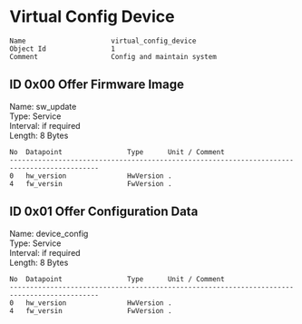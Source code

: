 Virtual Config Device
===

    Name                     virtual_config_device                        
    Object Id                1                                            
    Comment                  Config and maintain system                   

ID 0x00 Offer Firmware Image
---
Name: sw_update  
Type: Service  
Interval: if required  
Length: 8 Bytes

    No  Datapoint                Type      Unit / Comment                               
    --------------------------------------------------------------------------------------------
    0   hw_version               HwVersion .                                            
    4   fw_versin                FwVersion .                                            

ID 0x01 Offer Configuration Data
---
Name: device_config  
Type: Service  
Interval: if required  
Length: 8 Bytes

    No  Datapoint                Type      Unit / Comment                               
    --------------------------------------------------------------------------------------------
    0   hw_version               HwVersion .                                            
    4   fw_versin                FwVersion .                                            

